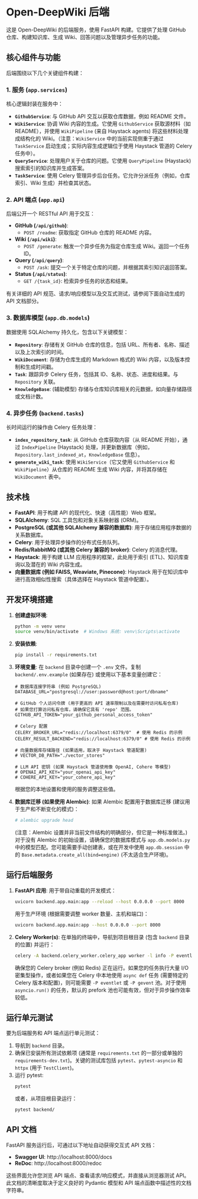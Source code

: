 # Open-DeepWiki 后端

这是 Open-DeepWiki 的后端服务，使用 FastAPI 构建。它提供了处理 GitHub 仓库、构建知识库、生成 Wiki、回答问题以及管理异步任务的功能。

## 核心组件与功能

后端围绕以下几个关键组件构建：

### 1. 服务 (`app.services`)
核心逻辑封装在服务中：
- **`GithubService`**: 与 GitHub API 交互以获取仓库数据，例如 README 文件。
- **`WikiService`**: 协调 Wiki 内容的生成。它使用 `GithubService` 获取源材料（如 README），并使用 `WikiPipeline` (来自 Haystack agents) 将这些材料处理成结构化的 Wiki。（注意：`WikiService` 中的当前实现侧重于通过 `TaskService` 启动生成；实际内容生成逻辑位于使用 Haystack 管道的 Celery 任务中）。
- **`QueryService`**: 处理用户关于仓库的问题。它使用 `QueryPipeline` (Haystack) 搜索索引的知识库并生成答案。
- **`TaskService`**: 使用 Celery 管理异步后台任务。它允许分派任务（例如，仓库索引、Wiki 生成）并检查其状态。

### 2. API 端点 (`app.api`)
后端公开一个 RESTful API 用于交互：
- **GitHub (`/api/github`)**:
    - `POST /readme`: 获取指定 GitHub 仓库的 README 内容。
- **Wiki (`/api/wiki`)**:
    - `POST /generate`: 触发一个异步任务为指定仓库生成 Wiki。返回一个任务 ID。
- **Query (`/api/query`)**:
    - `POST /ask`: 提交一个关于特定仓库的问题，并根据其索引知识返回答案。
- **Status (`/api/status`)**:
    - `GET /{task_id}`: 检索异步任务的状态和结果。

有关详细的 API 规范、请求/响应模型以及交互式测试，请参阅下面自动生成的 API 文档部分。

### 3. 数据库模型 (`app.db.models`)
数据使用 SQLAlchemy 持久化，包含以下关键模型：
- **`Repository`**: 存储有关 GitHub 仓库的信息，包括 URL、所有者、名称、描述以及上次索引的时间。
- **`WikiDocument`**: 存储为仓库生成的 Markdown 格式的 Wiki 内容，以及版本控制和生成时间戳。
- **`Task`**: 跟踪异步 Celery 任务，包括其 ID、名称、状态、进度和结果。与 `Repository` 关联。
- **`KnowledgeBase`**: (辅助模型) 存储与仓库知识库相关的元数据，如向量存储路径或文档计数。

### 4. 异步任务 (`backend.tasks`)
长时间运行的操作由 Celery 任务处理：
- **`index_repository_task`**: 从 GitHub 仓库获取内容（从 README 开始），通过 `IndexPipeline` (Haystack) 处理，并更新数据库（例如，`Repository.last_indexed_at`，`KnowledgeBase` 信息）。
- **`generate_wiki_task`**: 使用 `WikiService`（它又使用 `GithubService` 和 `WikiPipeline`）从仓库的 README 生成 Wiki 内容，并将其存储在 `WikiDocument` 表中。

## 技术栈

- **FastAPI**: 用于构建 API 的现代化、快速（高性能）Web 框架。
- **SQLAlchemy**: SQL 工具包和对象关系映射器 (ORM)。
- **PostgreSQL (或其他 SQLAlchemy 兼容的数据库)**: 用于存储应用程序数据的关系数据库。
- **Celery**: 用于处理异步操作的分布式任务队列。
- **Redis/RabbitMQ (或其他 Celery 兼容的 broker)**: Celery 的消息代理。
- **Haystack**: 用于构建 LLM 应用程序的框架，此处用于索引 (ETL)、知识库查询以及潜在的 Wiki 内容生成。
- **向量数据库 (例如 FAISS, Weaviate, Pinecone)**: Haystack 用于在知识库中进行高效相似性搜索（具体选择在 Haystack 管道中配置）。

## 开发环境搭建

1.  **创建虚拟环境**:
    ```bash
    python -m venv venv
    source venv/bin/activate  # Windows 系统: venv\Scripts\activate
    ```

2.  **安装依赖**:
    ```bash
    pip install -r requirements.txt
    ```

3.  **环境变量**:
    在 `backend` 目录中创建一个 `.env` 文件。复制 `backend/.env.example` (如果存在) 或使用以下基本变量创建它：
    ```dotenv
    # 数据库连接字符串 (例如 PostgreSQL)
    DATABASE_URL="postgresql://user:password@host:port/dbname"

    # GitHub 个人访问令牌 (用于更高的 API 速率限制以及在需要时访问私有仓库)
    # 如果您打算访问私有仓库，请确保它具有 'repo' 范围。
    GITHUB_API_TOKEN="your_github_personal_access_token"

    # Celery 配置
    CELERY_BROKER_URL="redis://localhost:6379/0"  # 使用 Redis 的示例
    CELERY_RESULT_BACKEND="redis://localhost:6379/0" # 使用 Redis 的示例
    
    # 向量数据库存储路径 (如果适用，取决于 Haystack 管道配置)
    # VECTOR_DB_PATH="./vector_stores" 
    
    # LLM API 密钥 (如果 Haystack 管道使用像 OpenAI, Cohere 等模型)
    # OPENAI_API_KEY="your_openai_api_key"
    # COHERE_API_KEY="your_cohere_api_key"
    ```
    根据您的本地设置和使用的服务调整这些值。

4.  **数据库迁移 (如果使用 Alembic)**:
    如果 Alembic 配置用于数据库迁移 (建议用于生产和不断变化的模式)：
    ```bash
    # alembic upgrade head 
    ```
    (注意：Alembic 设置并非当前文件结构的明确部分，但它是一种标准做法。)
    对于没有 Alembic 的初始设置，请确保您的数据库模式与 `app.db.models.py` 中的模型匹配。您可能需要手动创建表，或在开发中使用 `app.db.session` 中的 `Base.metadata.create_all(bind=engine)` (不太适合生产环境)。

## 运行后端服务

1.  **FastAPI 应用**:
    用于带自动重载的开发模式：
    ```bash
    uvicorn backend.app.main:app --reload --host 0.0.0.0 --port 8000
    ```
    用于生产环境 (根据需要调整 worker 数量、主机和端口)：
    ```bash
    uvicorn backend.app.main:app --host 0.0.0.0 --port 8000
    ```

2.  **Celery Worker(s)**:
    在单独的终端中，导航到项目根目录 (包含 `backend` 目录的位置) 并运行：
    ```bash
    celery -A backend.celery_worker.celery_app worker -l info -P eventlet # 或使用 -P gevent 处理异步任务，或默认的 prefork
    ```
    确保您的 Celery broker (例如 Redis) 正在运行。如果您的任务执行大量 I/O 密集型操作，或者如果您在 Celery 中本地使用 `async def` 任务 (需要特定的 Celery 版本和配置)，则可能需要 `-P eventlet` 或 `-P gevent` 池。对于使用 `asyncio.run()` 的任务，默认的 prefork 池也可能有效，但对于异步操作效率较低。

## 运行单元测试

要为后端服务和 API 端点运行单元测试：
1. 导航到 `backend` 目录。
2. 确保已安装所有测试依赖项 (通常是 `requirements.txt` 的一部分或单独的 `requirements-dev.txt`)。关键的测试库包括 `pytest`、`pytest-asyncio` 和 `httpx` (用于 `TestClient`)。
3. 运行 pytest:
   ```bash
   pytest
   ```
   或者，从项目根目录运行：
   ```bash
   pytest backend/
   ```

## API 文档

FastAPI 服务运行后，可通过以下地址自动获得交互式 API 文档：
- **Swagger UI**: http://localhost:8000/docs
- **ReDoc**: http://localhost:8000/redoc

这些界面允许您浏览 API 端点、查看请求/响应模式，并直接从浏览器测试 API。此文档的清晰度取决于定义良好的 Pydantic 模型和 API 端点函数中描述性的文档字符串。